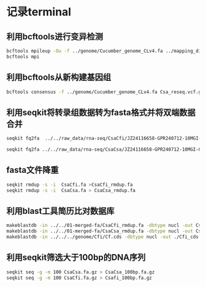 <!--
 * @Author: albertxin albert_xin@qq.com
 * @Date: 2024-07-24 10:47:59
 * @LastEditors: albertxin albert_xin@qq.com
 * @LastEditTime: 2024-07-29 11:03:17
 * @FilePath: /shixinblog/blog/2024-07-24-记录terminal.md
 * Copyright (c) albertxin by albert_xin@qq.com, All Rights Reserved. 
-->



# 记录terminal

## 利用bcftools进行变异检测

```bash
bcftools mpileup -Ou -f ../genome/Cucumber_genome_CLv4.fa ../mapping_dir/01.bwa2sortbam/D1.sort.bam |bcftools call -mv -Oz -o Csa_reseq.vcf.gz &> bcftolls.log
bcftools mpi
```
## 利用bcftools从新构建基因组

```bash
bcftools consensus -f ../genome/Cucumber_genome_CLv4.fa Csa_reseq.vcf.gz > Csa_reseq.fa
```

## 利用seqkit将转录组数据转为fasta格式并将双端数据合并

```bash
seqkit fq2fa  ../../raw_data/rna-seq/CsaCfi/JZ24116658-GPR240712-10MGI-CsaCfi_combined_R1.fastq.gz ../../raw_data/rna-seq/CsaCfi/JZ24116658-GPR240712-10MGI-CsaCfi_combined_R2.fastq.gz -o CsaCfi.fa

seqkit fq2fa ../../raw_data/rna-seq/CsaCsa/JZ24116658-GPR240712-10MGI-CsaCsa_combined_R1.fastq.gz../../raw_data/rna-seq/CsaCsa/JZ24116658-GPR240712-10MGI-CsaCsa_combined_R2.fastq.gz -o CsaCsa.fa 

```

## fasta文件降重

```bash
seqkit rmdup -s -i  CsaCfi.fa >CsaCfi_rmdup.fa
seqkit rmdup -s -i  CsaCsa.fa > CsaCsa_rmdup.fa
```

## 利用blast工具简历比对数据库

```bash
makeblastdb -in ../../01-merged-fa/CsaCfi_rmdup.fa -dbtype nucl -out CsaCfi_rmdup_rnaseq
makeblastdb -in ../../01-merged-fa/CsaCsa_rmdup.fa -dbtype nucl -out CsaCsa_rmdup_rnaseq
makeblastdb -in ../../../genome/Cfi/Cf.cds -dbtype nucl -out ./Cfi_cds

```




## 利用seqkit筛选大于100bp的DNA序列

```bash
seqkit seq -g -m 100 CsaCsa.fa.gz > CsaCsa_100bp.fa.gz
seqkit seq -g -m 100 CsaCfi.fa.gz > Csafi_100bp.fa.gz
```